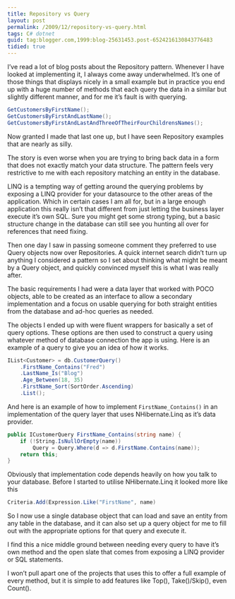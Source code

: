 ```yaml
---
title: Repository vs Query
layout: post
permalink: /2009/12/repository-vs-query.html
tags: C# dotnet
guid: tag:blogger.com,1999:blog-25631453.post-6524216130843776483
tidied: true
---
```


I’ve read a lot of blog posts about the Repository pattern. Whenever I have looked at implementing it, I always come away underwhelmed. It’s one of those things that displays nicely in a small example but in practice you end up with a huge number of methods that each query the data in a similar but slightly different manner, and for me it’s fault is with querying.    

<!-- more -->

```csharp
GetCustomersByFirstName();
GetCustomersByFirstAndLastName();
GetCustomersByFirstAndLastAndThreeOfTheirFourChildrensNames();  
```
  
Now granted I made that last one up, but I have seen Repository examples that are nearly as silly.  
  
The story is even worse when you are trying to bring back data in a form that does not exactly match your data structure. The pattern feels very restrictive to me with each repository matching an entity in the database.  
  
LINQ is a tempting way of getting around the querying problems by exposing a LINQ provider for your datasource to the other areas of the application. Which in certain cases I am all for, but in a large enough application this really isn’t that different from just letting the business layer execute it’s own SQL. Sure you might get some strong typing, but a basic structure change in the database can still see you hunting all over for references that need fixing.  
  
Then one day I saw in passing someone comment they preferred to use Query objects now over Repositories. A quick internet search didn’t turn up anything I considered a pattern so I set about thinking what might be meant by a Query object, and quickly convinced myself this is what I was really after.  
  
The basic requirements I had were a data layer that worked with POCO objects, able to be created as an interface to allow a secondary implementation and a focus on usable querying for both straight entities from the database and ad-hoc queries as needed.  
  
The objects I ended up with were fluent wrappers for basically a set of query options. These options are then used to construct a query using whatever method of database connection the app is using. Here is an example of a query to give you an idea of how it works.  

```csharp
IList<Customer> = db.CustomerQuery()
    .FirstName_Contains("Fred")
    .LastName_Is("Blog")
    .Age_Between(18, 35)
    .FirstName_Sort(SortOrder.Ascending)
    .List();
```

And here is an example of how to implement `FirstName_Contains()` in an implementation of the query layer that uses NHibernate.Linq as it’s data provider.  

```csharp
public ICustomerQuery FirstName_Contains(string name) {
    if (!String.IsNullOrEmpty(name))
        Query = Query.Where(d => d.FirstName.Contains(name));
    return this;
}
```

Obviously that implementation code depends heavily on how you talk to your database. Before I started to utilise NHibernate.Linq it looked more like this  


```csharp
Criteria.Add(Expression.Like("FirstName", name)
```

So I now use a single database object that can load and save an entity from any table in the database, and it can also set up a query object for me to fill out with the appropriate options for that query and execute it.  

I find this a nice middle ground between needing every query to have it’s own method and the open slate that comes from exposing a LINQ provider or SQL statements.  

I won’t pull apart one of the projects that uses this to offer a full example of every method, but it is simple to add features like Top(), Take()/Skip(), even Count().  
  
